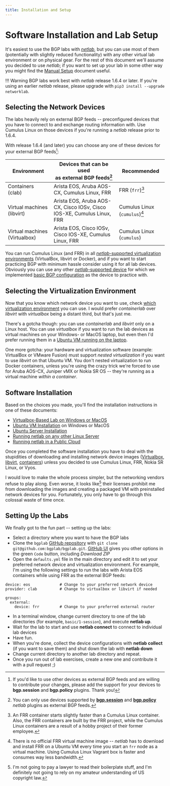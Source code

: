 ```yaml
---
title: Installation and Setup
---
```

# Software Installation and Lab Setup

It's easiest to use the BGP labs with _[netlab](https://netlab.tools/)_, but you can use most of them (potentially with slightly reduced functionality) with any other virtual lab environment or on physical gear. For the rest of this document we'll assume you decided to use _netlab_; if you want to set up your lab in some other way you might find the [Manual Setup](external/index.md) document useful.

!!! Warning
    BGP labs work best with _netlab_ release 1.6.4 or later. If you're using an earlier _netlab_ release, please upgrade with `pip3 install --upgrade networklab`.

## Selecting the Network Devices

The labs heavily rely on external BGP feeds -- preconfigured devices that you have to connect to and exchange routing information with. Use Cumulus Linux on those devices if you're running a _netlab_ release prior to 1.6.4.

With release 1.6.4 (and later) you can choose any one of these devices for your external BGP feeds[^OPL]:

| Environment | Devices that can be used<br>as external BGP feeds[^XF] | Recommended |
|-------------------|--------------------------------|-----|
| Containers (clab) | Arista EOS, Aruba AOS-CX, Cumulus Linux, FRR | FRR (`frr`)[^FSF] |
| Virtual machines (libvirt) | Arista EOS, Aruba AOS-CX, Cisco IOSv, Cisco IOS-XE, Cumulus Linux, FRR | Cumulus Linux (`cumulus`)[^CSF] |
| Virtual machines (Virtualbox) | Arista EOS, Cisco IOSv, Cisco IOS-XE, Cumulus Linux, FRR | Cumulus Linux (`cumulus`) |

[^XF]: You can only use devices supported by **[bgp.session](https://netlab.tools/plugins/bgp.session/)** and **[bgp.policy](https://netlab.tools/plugins/bgp.policy/)** _netlab_ plugins as external BGP feeds.

[^OPL]: If you'd like to use other devices as external BGP feeds and are willing to contribute your changes, please add the support for your devices to **bgp.session** and **bgp.policy** plugins. Thank you!

[^FSF]: An FRR container starts slightly faster than a Cumulus Linux container. Also, the FRR containers are built by the FRR project, while the Cumulus Linux containers are a result of a hobby project of their former employee.

[^CSF]: There is no official FRR virtual machine image -- _netlab_ has to download and install FRR on a Ubuntu VM every time you start an `frr` node as a virtual machine. Using Cumulus Linux Vagrant box is faster and consumes way less bandwidth.

You can run Cumulus Linux (and FRR) in all [_netlab_-supported virtualization environments](https://netlab.tools/providers/) (VirtualBox, libvirt or Docker), and if you want to start practicing BGP with minimum hassle consider using it for all lab devices. Obviously you can use any other [_netlab_-supported device](https://netlab.tools/platforms/) for which we implemented [basic BGP configuration](https://netlab.tools/module/bgp/#platform-support) as the device to practice with.

## Selecting the Virtualization Environment

Now that you know which network device you want to use, check [which virtualization environment](https://netlab.tools/platforms/#supported-virtualization-providers) you can use. I would prefer _containerlab_ over _libvirt_ with _virtualbox_ being a distant third, but that's just me.

There's a gotcha though: you can use _containerlab_ and _libvirt_ only on a Linux host. You can use _virtualbox_ if you want to run the lab devices as virtual machines on your Windows- or MacOS laptop, but even then I'd prefer running them in a [Ubuntu VM running on the laptop](https://netlab.tools/install/ubuntu-vm/).

One more gotcha: your hardware and virtualization software (example: VirtualBox or VMware Fusion) must support _nested virtualization_ if you want to use _libvirt_ on that Ubuntu VM. You don't nested virtualization to run Docker containers, unless you're using the crazy trick we're forced to use for Aruba AOS-CX, Juniper vMX or Nokia SR OS -- they're running as a virtual machine _within a container_.

## Software Installation

Based on the choices you made, you'll find the installation instructions in one of these documents:

* [Virtualbox-Based Lab on Windows or MacOS](https://netlab.tools/labs/virtualbox/)
* [Ubuntu VM Installation](https://netlab.tools/install/ubuntu-vm/) on Windows or MacOS
* [Ubuntu Server Installation](https://netlab.tools/install/ubuntu/)
* [Running netlab on any other Linux Server](https://netlab.tools/install/linux/)
* [Running netlab in a Public Cloud](https://netlab.tools/install/cloud/)

Once you completed the software installation you have to deal with the stupidities of downloading and installing network device images ([Virtualbox](https://netlab.tools/labs/virtualbox/), [libvirt](https://netlab.tools/labs/libvirt/#vagrant-boxes), [containers](https://netlab.tools/labs/clab/#container-images)) unless you decided to use Cumulus Linux, FRR, Nokia SR Linux, or Vyos.

I would love to make the whole process simpler, but the networking vendors refuse to play along. Even worse, it looks like[^NPAL] their licenses prohibit me from downloading the images and creating a packaged VM with preinstalled network devices for you. Fortunately, you only have to go through this colossal waste of time once.

[^NPAL]: I'm not going to pay a lawyer to read their boilerplate stuff, and I'm definitely not going to rely on my amateur understanding of US copyright law.

## Setting Up the Labs

We finally got to the fun part -- setting up the labs:

* Select a directory where you want to have the BGP labs
* Clone the `bgplab` [GitHub repository](https://github.com/bgplab/bgplab) with `git clone git@github.com:bgplab/bgplab.git`. [GitHub UI](https://github.com/bgplab/bgplab) gives you other options in the green `Code` button, including _Download ZIP_
* Open the `defaults.yml` file in the main directory and edit it to set your preferred network device and virtualization environment. For example, I'm using the following settings to run the labs with Arista EOS containers while using FRR as the external BGP feeds:

```
device: eos             # Change to your preferred network device
provider: clab          # Change to virtualbox or libvirt if needed

groups:
  external:
    device: frr         # Change to your preferred external router
```

* In a terminal window, change current directory to one of the lab directories (for example, `basic/1-session`), and execute **netlab up**.
* Wait for the lab to start and use **netlab connect** to connect to individual lab devices
* Have fun.
* When you're done, collect the device configurations with **netlab collect** (if you want to save them) and shut down the lab with **netlab down**
* Change current directory to another lab directory and repeat.
* Once you run out of lab exercises, create a new one and contribute it with a pull request ;)
